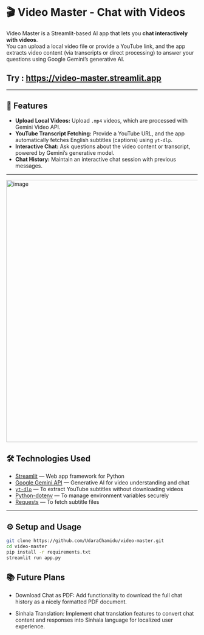 # 🎬 Video Master - Chat with Videos

Video Master is a Streamlit-based AI app that lets you **chat interactively with videos**.  
You can upload a local video file or provide a YouTube link, and the app extracts video content (via transcripts or direct processing) to answer your questions using Google Gemini’s generative AI.
## Try : https://video-master.streamlit.app

---

## 🚀 Features

- **Upload Local Videos:** Upload `.mp4` videos, which are processed with Gemini Video API.
- **YouTube Transcript Fetching:** Provide a YouTube URL, and the app automatically fetches English subtitles (captions) using `yt-dlp`.
- **Interactive Chat:** Ask questions about the video content or transcript, powered by Gemini’s generative model.
- **Chat History:** Maintain an interactive chat session with previous messages.

---

<img width="1307" height="691" alt="image" src="https://github.com/user-attachments/assets/fc2d94e2-c598-44d2-ab2b-0db1a121c11c" />

## 🛠️ Technologies Used

- [Streamlit](https://streamlit.io/) — Web app framework for Python
- [Google Gemini API](https://ai.google.com/gemini) — Generative AI for video understanding and chat
- [`yt-dlp`](https://github.com/yt-dlp/yt-dlp) — To extract YouTube subtitles without downloading videos
- [Python-dotenv](https://pypi.org/project/python-dotenv/) — To manage environment variables securely
- [Requests](https://requests.readthedocs.io/en/latest/) — To fetch subtitle files

---

## ⚙️ Setup and Usage

```bash
git clone https://github.com/UdaraChamidu/video-master.git
cd video-master
pip install -r requirements.txt
streamlit run app.py

```

## 📚 Future Plans

- Download Chat as PDF: Add functionality to download the full chat history as a nicely formatted PDF document.

- Sinhala Translation: Implement chat translation features to convert chat content and responses into Sinhala language for localized user experience.


